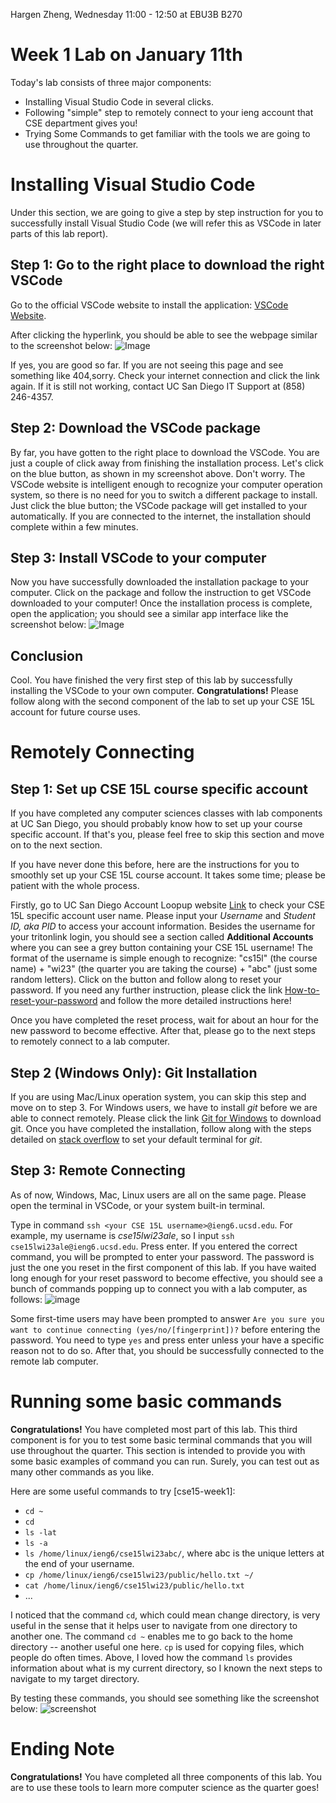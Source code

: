 Hargen Zheng, Wednesday 11:00 - 12:50 at EBU3B B270

# Week 1 Lab on January 11th 
Today's lab consists of three major components:
* Installing Visual Studio Code in several clicks.
* Following "simple" step to remotely connect to your ieng account that CSE department gives you!
* Trying Some Commands to get familiar with the tools we are going to use throughout the quarter.
# Installing Visual Studio Code
Under this section, we are going to give a step by step instruction for you to successfully install Visual Studio Code (we will refer this as VSCode in later parts of this lab report). 
## Step 1: Go to the right place to download the right VSCode
Go to the official VSCode website to install the application: [VSCode Website](https://code.visualstudio.com/). 

After clicking the hyperlink, you should be able to see the webpage similar to the screenshot below:
![Image](vscode-web.png)

If yes, you are good so far. If you are not seeing this page and see something like 404,sorry. Check your internet connection and click the link again. If it is still not working, contact UC San Diego IT Support at (858) 246-4357.

## Step 2: Download the VSCode package
By far, you have gotten to the right place to download the VSCode. You are just a couple of click away from finishing the installation process. 
Let's click on the blue button, as shown in my screenshot above. Don't worry. The VSCode website is intelligent enough to recognize your computer operation system, so there is no need for you to switch a different package to install. Just click the blue button; the VSCode package will get installed to your automatically. If you are connected to the internet, the installation should complete within a few minutes. 

## Step 3: Install VSCode to your computer
Now you have successfully downloaded the installation package to your computer. Click on the package and follow the instruction to get VSCode downloaded to your computer! Once the installation process is complete, open the application; you should see a similar app interface like the screenshot below:
![Image](vscode.png)

## Conclusion
Cool. You have finished the very first step of this lab by successfully installing the VSCode to your own computer. **Congratulations!** Please follow along with the second component of the lab to set up your CSE 15L account for future course uses.

# Remotely Connecting

## Step 1: Set up CSE 15L course specific account
If you have completed any computer sciences classes with lab components at UC San Diego, you should probably know how to set up your course specific account. If that's you, please feel free to skip this section and move on to the next section.

If you have never done this before, here are the instructions for you to smoothly set up your CSE 15L course account. It takes some time; please be patient with the whole process.

Firstly, go to UC San Diego Account Loopup website [Link](https://sdacs.ucsd.edu/~icc/index.php) to check your CSE 15L specific account user name. Please input your *Username* and *Student ID, aka PID* to access your account information. Besides the username for your tritonlink login, you should see a section called **Additional Accounts** where you can see a grey button containing your CSE 15L username! The format of the username is simple enough to recognize: "cs15l" (the course name) + "wi23" (the quarter you are taking the course) + "abc" (just some random letters). Click on the button and follow along to reset your password. If you need any further instruction, please click the link [How-to-reset-your-password](https://sdacs.ucsd.edu/~icc/index.php) and follow the more detailed instructions here!

Once you have completed the reset process, wait for about an hour for the new password to become effective. After that, please go to the next steps to remotely connect to a lab computer.

## Step 2 (Windows Only): Git Installation
If you are using Mac/Linux operation system, you can skip this step and move on to step 3. For Windows users, we have to install *git* before we are able to connect remotely. Please click the link [Git for Windows](https://gitforwindows.org/) to download git. Once you have completed the installation, follow along with the steps detailed on [stack overflow](https://stackoverflow.com/questions/42606837/how-do-i-use-bash-on-windows-from-the-visual-studio-code-integrated-terminal/50527994#50527994) to set your default terminal for *git*.

## Step 3: Remote Connecting
As of now, Windows, Mac, Linux users are all on the same page. Please open the terminal in VSCode, or your system built-in terminal.

Type in command `ssh <your CSE 15L username>@ieng6.ucsd.edu`. For example, my username is *cse15lwi23ale*, so I input `ssh cse15lwi23ale@ieng6.ucsd.edu`. Press enter. If you entered the correct command, you will be prompted to enter your password. The password is just the one you reset in the first component of this lab. If you have waited long enough for your reset password to become effective, you should see a bunch of commands popping up to connect you with a lab computer, as follows:
![image](command.png)

Some first-time users may have been prompted to answer `Are you sure you want to continue connecting (yes/no/[fingerprint])?` before entering the password. You need to type `yes` and press enter unless your have a specific reason not to do so. After that, you should be successfully connected to the remote lab computer. 

# Running some basic commands
**Congratulations!** You have completed most part of this lab. This third component is for you to test some basic terminal commands that you will use throughout the quarter. This section is intended to provide you with some basic examples of command you can run. Surely, you can test out as many other commands as you like. 

Here are some useful commands to try [cse15-week1]:
* `cd ~`
* `cd`
* `ls -lat`
* `ls -a`
* `ls /home/linux/ieng6/cse15lwi23abc/`, where abc is the unique letters at the end of your username.
* `cp /home/linux/ieng6/cse15lwi23/public/hello.txt ~/`
* `cat /home/linux/ieng6/cse15lwi23/public/hello.txt`
* ...

I noticed that the command `cd`, which could mean change directory, is very useful in the sense that it helps user to navigate from one directory to another one. The command `cd ~` enables me to go back to the home directory -- another useful one here. `cp` is used for copying files, which people do often times. Above, I loved how the command `ls` provides information about what is my current directory, so I known the next steps to navigate to my target directory.

By testing these commands, you should see something like the screenshot below:
![screenshot](commands.png)

# Ending Note
**Congratulations!** You have completed all three components of this lab. You are to use these tools to learn more computer science as the quarter goes!

